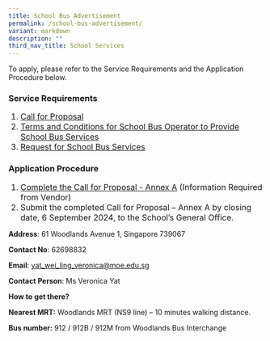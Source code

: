 ```yaml
---
title: School Bus Advertisement
permalink: /school-bus-advertisement/
variant: markdown
description: ""
third_nav_title: School Services
---
```

To apply, please refer to the Service Requirements and the Application Procedure below.

### Service Requirements
<ol type="1"><span style="font-size:16px">
  <li><a href="/files/Call_for_Proposal.pdf">Call for Proposal</a></li>
  <li><a href="/files/Terms_and_Conditions.pdf">Terms and Conditions for School Bus Operator to Provide School Bus Services</a> </li>
  <li><a href="/files/Request_for_School_Bus_Service.pdf">Request for School Bus Services</a></li>
</span></ol>
	
### Application Procedure 
	
<ol type="1"><span style="font-size:16px">
  <li><a href="/files/Call_for_Prposal_Annex_A.pdf">Complete the Call for Proposal - Annex A</a> (Information Required from Vendor) </li>
  <li>Submit the completed Call for Proposal – Annex A by closing date, 6 September 2024, to the School’s General Office.&nbsp; </li>
</span></ol>

**Address**: 61 Woodlands Avenue 1, Singapore 739067

**Contact No**: 62698832

**Email**: yat_wei_ling_veronica@moe.edu.sg

**Contact Person**: Ms Veronica Yat

**How to get there?**

**Nearest MRT:** Woodlands MRT (NS9 line) – 10 minutes walking distance. &nbsp;

**Bus number:** 912 / 912B / 912M from Woodlands Bus Interchange